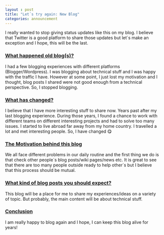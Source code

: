 ```yaml
---
layout : post
title: "Let´s try again: New Blog"
categories: announcement
---
```


I really wanted to stop giving status updates like this on my blog. I believe that Twitter is a good platform to share those updates but let´s make an exception and I hope, this will be the last.

### [What happened old blog(s)?](#what-happened-old-blogs)

I had a few blogging experiences with different platforms (Blogger/Wordpress). I was blogging about technical stuff and I was happy with the traffic I have. However at some point, I just lost my motivation and I thought, blog posts I shared were not good enough from a technical perspective. So, I stopped blogging.

### [What has changed?](#what-has-changed)
I believe that I have more interesting stuff to share now. Years past after my last blogging experience. During those years, I found a chance to work with different teams on different interesting projects and had to solve too many issues. I started to live abroad far away from my home country. I travelled a lot and met interesting people. So, I have changed 😋

### [The Motivation behind this blog](#the-motivation-behind-this-blog)
We all face different problems in our daily routine and the first thing we do is that check other people´s blog posts/wiki pages/news etc. It is great to see that there are too many people outside ready to help other´s but I believe that this process should be mutual.

### [What kind of blog posts you should expect?](#what-kind-of-blog-posts-you-should-expect)
This blog will be a place for me to share my experiences/ideas on a variety of topic. But probably, the main content will be about technical stuff.

### [Conclusion](#conclusion)
I am really happy to blog again and I hope, I can keep this blog alive for years!